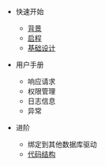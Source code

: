 
- 快速开始
    - [背景](quickstart/background.md)
    - [启程](quickstart/helloworld.md)
    - [基础设计](quickstart/design.md)

- 用户手册
    - 响应请求
    - 权限管理
    - 日志信息
    - 异常

- 进阶
    - 绑定到其他数据库驱动
    - [代码结构](code/code.md)
